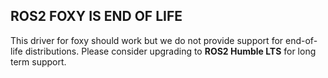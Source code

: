 ## ROS2 FOXY IS END OF LIFE
This driver for foxy should work but we do not provide support for end-of-life distributions. Please consider upgrading to **ROS2 Humble LTS** for long term support.
